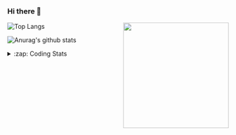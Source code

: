 ### Hi there 👋

<!--
**tao8687/tao8687** is a ✨ _special_ ✨ repository because its `README.md` (this file) appears on your GitHub profile.

Here are some ideas to get you started:

- 🔭 I’m currently working on ...
- 🌱 I’m currently learning ...
- 👯 I’m looking to collaborate on ...
- 🤔 I’m looking for help with ...
- 💬 Ask me about ...
- 📫 How to reach me: ...
- 😄 Pronouns: ...
- ⚡ Fun fact: ...
-->

<img align='right' src="https://media.giphy.com/media/M9gbBd9nbDrOTu1Mqx/giphy.gif" width="240">

  
![Top Langs](https://github-readme-stats.vercel.app/api/top-langs/?username=tao8687&layout=compact&title_color=23238E&text_color=A67D3D)

![Anurag's github stats](https://github-readme-stats.vercel.app/api?username=tao8687&show_icons=true&&text_color=A67D3D&title_color=23238E&show_icons=false&count_private=true&hide=stars)

<details>
  <summary>:zap: Coding Stats</summary>
  <br>
    
<!--START_SECTION:waka-->

```txt
From: 08 April 2024 - To: 15 April 2024

YAML       2 hrs 4 mins    █████████▒░░░░░░░░░░░░░░░   37.65 %
Other      1 hr 40 mins    ███████▓░░░░░░░░░░░░░░░░░   30.29 %
C++        50 mins         ███▓░░░░░░░░░░░░░░░░░░░░░   15.16 %
Markdown   16 mins         █▒░░░░░░░░░░░░░░░░░░░░░░░   05.09 %
CMake      13 mins         █░░░░░░░░░░░░░░░░░░░░░░░░   04.09 %
```

<!--END_SECTION:waka-->
</details>
